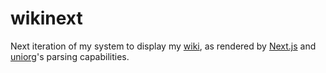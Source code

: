 # wikinext

Next iteration of my system to display my [wiki][wiki], as rendered by [Next.js][nextjs] and [uniorg][uniorg]'s parsing capabilities.

[wiki]: https://github.com/jakeisnt/wiki
[uniorg]: https://github.com/rasendubi/uniorg
[nextjs]: https://nextjs.org/
[org-roam]: https://github.com/org-roam/org-roam
